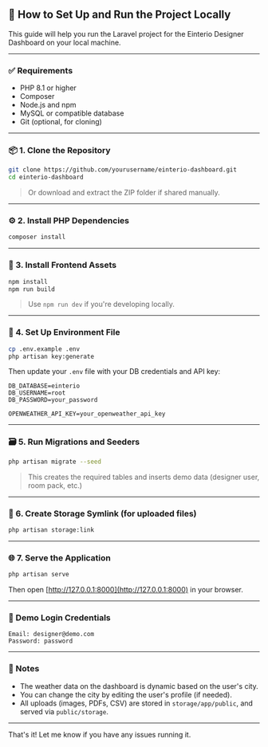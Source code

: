 ## 🔧 How to Set Up and Run the Project Locally

This guide will help you run the Laravel project for the Einterio Designer Dashboard on your local machine.

---

### ✅ Requirements

- PHP 8.1 or higher
- Composer
- Node.js and npm
- MySQL or compatible database
- Git (optional, for cloning)

---

### 📦 1. Clone the Repository

```bash
git clone https://github.com/yourusername/einterio-dashboard.git
cd einterio-dashboard
```

> Or download and extract the ZIP folder if shared manually.

---

### ⚙️ 2. Install PHP Dependencies

```bash
composer install
```

---

### 🎨 3. Install Frontend Assets

```bash
npm install
npm run build
```

> Use `npm run dev` if you're developing locally.

---

### 🔑 4. Set Up Environment File

```bash
cp .env.example .env
php artisan key:generate
```

Then update your `.env` file with your DB credentials and API key:

```
DB_DATABASE=einterio
DB_USERNAME=root
DB_PASSWORD=your_password

OPENWEATHER_API_KEY=your_openweather_api_key
```

---

### 🗃 5. Run Migrations and Seeders

```bash
php artisan migrate --seed
```

> This creates the required tables and inserts demo data (designer user, room pack, etc.)

---

### 📁 6. Create Storage Symlink (for uploaded files)

```bash
php artisan storage:link
```

---

### 🌐 7. Serve the Application

```bash
php artisan serve
```

Then open [http://127.0.0.1:8000](http://127.0.0.1:8000) in your browser.

---

### 🧪 Demo Login Credentials

```
Email: designer@demo.com
Password: password
```

---

### 📌 Notes

- The weather data on the dashboard is dynamic based on the user's city.
- You can change the city by editing the user's profile (if needed).
- All uploads (images, PDFs, CSV) are stored in `storage/app/public`, and served via `public/storage`.

---

That's it! Let me know if you have any issues running it.

